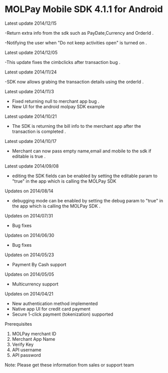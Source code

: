 MOLPay Mobile SDK 4.1.1 for Android
=================================
Latest update 2014/12/15

-Return extra info from the sdk such as PayDate,Currency and OrderId .

-Notifying the user when "Do not keep activities open" is turned on .

Latest update 2014/12/05

-This update fixes the cimbclicks after transaction bug .

Latest update 2014/11/24

-SDK now allows grabing the transaction details using the orderId . 

Latest update 2014/11/3

-  Fixed returning null to merchant app bug .
-  New UI for the android molpay SDK example 

Latest update 2014/10/21

-  The SDK is returning the bill info to the merchant app after the transaction is completed .

Latest update 2014/10/17

-  Merchant can now pass empty name,email and mobile to the sdk if editable is true .

Latest update 2014/09/08

- editing the SDK fields can be enabled by setting the editable param to "true" in the app which is calling the MOLPay SDK

Updates on 2014/08/14

- debugging mode can be enabled by setting the debug param to "true" in the app which is calling the MOLPay SDK . 

Updates on 2014/07/31

- Bug fixes

Updates on 2014/06/30

- Bug fixes

Updates on 2014/05/23

- Payment By Cash support

Updates on 2014/05/05

- Multicurrency support

Updates on 2014/04/21

- New authentication method implemented
- Native app UI for credit card payment
- Secure 1-click payment (tokenization) supported


Prerequisites

1. MOLPay merchant ID
2. Merchant App Name
3. Verify Key
4. API username
5. API password

Note: Please get these information from sales or support team
